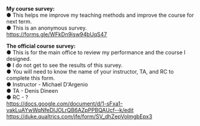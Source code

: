 **My course survey:**  
● This helps me improve my teaching methods and improve the course for next term.  
● This is an anonymous survey.  
https://forms.gle/WFkDn9jsw94bUqS47  
  



**The official course survey:**  
● This is for the main office to review my performance and the course I designed.  
● I do not get to see the results of this survey.  
● You will need to know the name of your instructor, TA, and RC to complete this form.   
● Instructor - Michael D'Argenio  
● TA - Denis Dineen  
● RC - ?  
https://docs.google.com/document/d/1-sFxa1-vakLuAYwWqNfeDIJOLrQB6AZpPPBQAUcf--k/edit  
https://duke.qualtrics.com/jfe/form/SV_dhZepVolmgbEpx3
